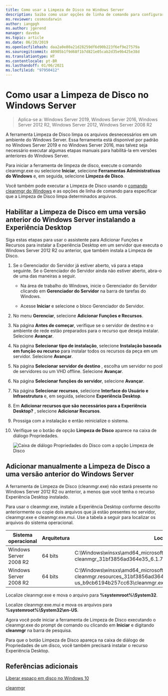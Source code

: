 ```yaml
---
title: Como usar a Limpeza de Disco no Windows Server
description: Saiba como usar opções de linha de comando para configurar a ferramenta de Limpeza de Disco (cleanmgr.exe) para limpar automaticamente determinados arquivos.
ms.reviewer: cosmosdarwin
author: iangpgh
ms.author: jgerend
manager: daveba
ms.topic: article
ms.date: 06/20/2019
ms.openlocfilehash: daa2a0e80a21d28259df6d90b223f6ef9e27579a
ms.sourcegitcommit: 40905b1f9d68f1b7d821e05cab2d35e9b425e38d
ms.translationtype: HT
ms.contentlocale: pt-BR
ms.lasthandoff: 01/06/2021
ms.locfileid: "97950412"
---
```

# <a name="using-disk-cleanup-on-windows-server"></a>Como usar a Limpeza de Disco no Windows Server

> Aplica-se a: Windows Server 2019, Windows Server 2016, Windows Server 2012 R2, Windows Server 2012, Windows Server 2008 R2

A ferramenta Limpeza de Disco limpa os arquivos desnecessários em um ambiente do Windows Server. Essa ferramenta está disponível por padrão no Windows Server 2019 e no Windows Server 2016, mas talvez seja necessário executar algumas etapas manuais para habilitá-la em versões anteriores do Windows Server.

Para iniciar a ferramenta de limpeza de disco, execute o comando cleanmgr.exe ou selecione **Iniciar**, selecione **Ferramentas Administrativas do Windows** e, em seguida, selecione **Limpeza de Disco**.

Você também pode executar a Limpeza de Disco usando o [comando cleanmgr do Windows](../../administration/windows-commands/cleanmgr.md) e as opções de linha de comando para especificar que a Limpeza de Disco limpa determinados arquivos.

## <a name="enable-disk-cleanup-on-an-earlier-version-of-windows-server-by-installing-the-desktop-experience"></a>Habilitar a Limpeza de Disco em uma versão anterior do Windows Server instalando a Experiência Desktop

Siga estas etapas para usar o assistente para Adicionar Funções e Recursos para instalar a Experiência Desktop em um servidor que executa o Windows Server 2012 R2 ou anterior, que também instala a Limpeza de Disco.

1. Se o Gerenciador do Servidor já estiver aberto, vá para a etapa seguinte. Se o Gerenciador do Servidor ainda não estiver aberto, abra-o de uma das maneiras a seguir.

   - Na área de trabalho do Windows, inicie o Gerenciador do Servidor clicando em **Gerenciador do Servidor** na barra de tarefas do Windows.

   - Acesse **Iniciar** e selecione o bloco Gerenciador do Servidor.

1. No menu **Gerenciar**, selecione **Adicionar Funções e Recursos**.

1. Na página **Antes de começar**, verifique se o servidor de destino e o ambiente de rede estão preparados para o recurso que deseja instalar. Selecione **Avançar**.

1. Na página **Selecionar tipo de instalação**, selecione **Instalação baseada em função ou recurso** para instalar todos os recursos da peça em um servidor. Selecione **Avançar**.

1. Na página **Selecionar servidor de destino** , escolha um servidor no pool de servidores ou um VHD offline. Selecione **Avançar**.

1. Na página **Selecionar funções do servidor**, selecione **Avançar**.

1. Na página **Selecionar recursos**, selecione **Interface do Usuário e Infraestrutura** e, em seguida, selecione **Experiência Desktop**.

1. Em **Adicionar recursos que são necessários para a Experiência Desktop?** , selecione **Adicionar Recursos**.

1. Prossiga com a instalação e então reinicialize o sistema.

1. Verifique se o botão de opção **Limpeza de Disco** aparece na caixa de diálogo Propriedades.

   ![Caixa de diálogo Propriedades do Disco com a opção Limpeza de Disco](media/diskpropswcleanup.png)

## <a name="manually-add-disk-cleanup-to-an-earlier-version-of-windows-server"></a>Adicionar manualmente a Limpeza de Disco a uma versão anterior do Windows Server

A ferramenta de Limpeza de Disco (cleanmgr.exe) não estará presente no Windows Server 2012 R2 ou anterior, a menos que você tenha o recurso Experiência Desktop instalado.

Para usar o cleanmgr.exe, instale a Experiência Desktop conforme descrito anteriormente ou copie dois arquivos que já estão presentes no servidor, cleanmgr.exe e cleanmgr.exe.mui. Use a tabela a seguir para localizar os arquivos do sistema operacional.

| Sistema operacional  | Arquitetura  | Localização do arquivo  |
| ----------------- | -------------- | --------------- |
| Windows Server 2008 R2 | 64 bits | C:\Windows\winsxs\amd64_microsoft-windows-cleanmgr_31bf3856ad364e35_6.1.7600.16385_none_c9392808773cd7da\cleanmgr.exe
| Windows Server 2008 R2 | 64 bits | C:\Windows\winsxs\amd64_microsoft-windows-cleanmgr.resources_31bf3856ad364e35_6.1.7600.16385_en-us_b9cb6194b257cc63\cleanmgr.exe.mui |

Localize cleanmgr.exe e mova o arquivo para **%systemroot%\System32**.

Localize cleanmgr.exe.mui e mova os arquivos para **%systemroot%\System32\en-US**.

Agora você pode iniciar a ferramenta de Limpeza de Disco executando o cleanmgr.exe do prompt de comando ou clicando em **Iniciar** e digitando **cleanmgr** na barra de pesquisa.

Para que o botão Limpeza de Disco apareça na caixa de diálogo de Propriedades de um disco, você também precisará instalar o recurso Experiência Desktop.

## <a name="additional-references"></a>Referências adicionais

[Liberar espaço em disco no Windows 10](https://support.microsoft.com/help/12425/windows-10-free-up-drive-space)

[cleanmgr](../../administration/windows-commands/cleanmgr.md)
